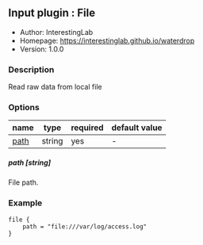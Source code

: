 ## Input plugin : File

* Author: InterestingLab
* Homepage: https://interestinglab.github.io/waterdrop
* Version: 1.0.0

### Description

Read raw data from local file

### Options

| name | type | required | default value |
| --- | --- | --- | --- |
| [path](#path-string) | string | yes | - |

##### path [string]

File path.

### Example

```
file {
    path = "file:///var/log/access.log"
}
```
